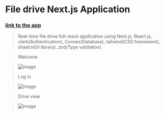 # File drive Next.js Application
### [link to the app](https://my-drive-xmj9805kg-zongxillis-projects.vercel.app/)
> Real-time file drive full-stack application using Next.js, React.js, clerk(Authentication), Convex(Database), tailwind(CSS framework), shadcn(UI library), zod(Type validation)

> Welcome

> ![image](https://github.com/zongxilli/my-drive/assets/77366052/5b117123-6909-41d0-ac0d-4775d3c4ae47)

> Log in

> ![image](https://github.com/zongxilli/my-drive/assets/77366052/4e639d13-7290-4e51-abc2-4f9a36a0a253)

> Drive view

> ![image](https://github.com/zongxilli/my-drive/assets/77366052/621539c4-61f7-4616-b25e-5d2c7b768577)

